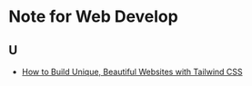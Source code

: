 Note for Web Develop
==

## U
- [How to Build Unique, Beautiful Websites with Tailwind CSS](https://www.sitepoint.com/tailwind-unique-beautiful-websites/)
<!--stackedit_data:
eyJoaXN0b3J5IjpbLTE3NjU2MzQzMjZdfQ==
-->